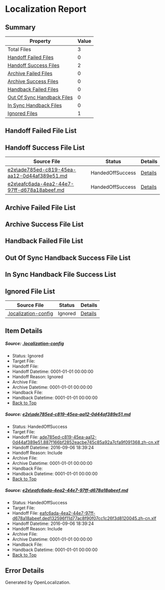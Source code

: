 # <a name='report-top'></a> Localization Report

## Summary
 Property | Value 
 -------- | ----- 
 Total Files | 3
[ Handoff Failed Files ](#handoff-failed-list)| 0
[ Handoff Success Files ](#handoff-success-list)| 2
[ Archive Failed Files ](#archive-failed-list)| 0
[ Archive Success Files ](#archive-success-list)| 0
[ Handback Failed Files ](#handback-failed-list)| 0
[ Out Of Sync Handback Files ](#outofsync-handback-success-list)| 0
[ In Sync Handback Files ](#insync-handback-success-list)| 0
[ Ignored Files ](#ignored-list)| 1

## <a name='handoff-failed-list'></a> Handoff Failed File List

## <a name='handoff-success-list'></a> Handoff Success File List
 Source File | Status | Details 
 ----------- | ------ | ------- 
 [e2e\ade785ed-c819-45ea-aa12-0d44af389e51.md](https://github.com/OpenLocalizationTestOrg/ol-test0/blob/996a98e1b3a0d8b18348baa31ceed16e811325f2/e2e/ade785ed-c819-45ea-aa12-0d44af389e51.md) | HandedOffSuccess | [Details](#3e43c657806ae958df9f15388314d2c76187a8921)
 [e2e\eafc6ada-4ea2-44e7-97ff-d678a18abeef.md](https://github.com/OpenLocalizationTestOrg/ol-test0/blob/996a98e1b3a0d8b18348baa31ceed16e811325f2/e2e/eafc6ada-4ea2-44e7-97ff-d678a18abeef.md) | HandedOffSuccess | [Details](#3043ee838098c1b00a648e52ca7a6fb8dbbc3ce62)

## <a name='archive-failed-list'></a> Archive Failed File List

## <a name='archive-success-list'></a> Archive Success File List

## <a name='handback-failed-list'></a> Handback Failed File List

## <a name='outofsync-handback-success-list'></a> Out Of Sync Handback Success File List

## <a name='insync-handback-success-list'></a> In Sync Handback File Success List

## <a name='ignored-list'></a> Ignored File List
 Source File | Status | Details 
 ----------- | ------ | ------- 
 [.localization-config](https://github.com/OpenLocalizationTestOrg/ol-test0/blob/996a98e1b3a0d8b18348baa31ceed16e811325f2/.localization-config) | Ignored | [Details](#3d4f252ac210baf56311d7e97dcc2db10974dbd20)

## Item Details
##### <a name='3d4f252ac210baf56311d7e97dcc2db10974dbd20'></a> Source: [.localization-config](https://github.com/OpenLocalizationTestOrg/ol-test0/blob/996a98e1b3a0d8b18348baa31ceed16e811325f2/.localization-config)
* Status: Ignored
* Target File: 
* Handoff File: 
* Handoff Datetime: 0001-01-01 00:00:00
* Handoff Reason: Ignored
* Archive File: 
* Archive Datetime: 0001-01-01 00:00:00
* Handback File: 
* Handback Datetime: 0001-01-01 00:00:00
* [Back to Top](#report-top)

##### <a name='3e43c657806ae958df9f15388314d2c76187a8921'></a> Source: [e2e\ade785ed-c819-45ea-aa12-0d44af389e51.md](https://github.com/OpenLocalizationTestOrg/ol-test0/blob/996a98e1b3a0d8b18348baa31ceed16e811325f2/e2e/ade785ed-c819-45ea-aa12-0d44af389e51.md)
* Status: HandedOffSuccess
* Target File: 
* Handoff File: [ade785ed-c819-45ea-aa12-0d44af389e51.887f166bf2852eacbe745c85a92a7cfa9f091368.zh-cn.xlf](https://github.com/OpenLocalizationTestOrg/ol-test0-handoff/blob/53eb0148d0d7edd04e572f95c730ad0d35d15500/ol-handoff/OpenLocalizationTestOrg/ol-test0-zhcn/ci/high/ade785ed-c819-45ea-aa12-0d44af389e51.887f166bf2852eacbe745c85a92a7cfa9f091368.zh-cn.xlf)
* Handoff Datetime: 2016-09-06 18:39:24
* Handoff Reason: Include
* Archive File: 
* Archive Datetime: 0001-01-01 00:00:00
* Handback File: 
* Handback Datetime: 0001-01-01 00:00:00
* [Back to Top](#report-top)

##### <a name='3043ee838098c1b00a648e52ca7a6fb8dbbc3ce62'></a> Source: [e2e\eafc6ada-4ea2-44e7-97ff-d678a18abeef.md](https://github.com/OpenLocalizationTestOrg/ol-test0/blob/996a98e1b3a0d8b18348baa31ceed16e811325f2/e2e/eafc6ada-4ea2-44e7-97ff-d678a18abeef.md)
* Status: HandedOffSuccess
* Target File: 
* Handoff File: [eafc6ada-4ea2-44e7-97ff-d678a18abeef.ded132596f11d77ac8f90f07cc1c26f3d8120045.zh-cn.xlf](https://github.com/OpenLocalizationTestOrg/ol-test0-handoff/blob/53eb0148d0d7edd04e572f95c730ad0d35d15500/ol-handoff/OpenLocalizationTestOrg/ol-test0-zhcn/ci/high/eafc6ada-4ea2-44e7-97ff-d678a18abeef.ded132596f11d77ac8f90f07cc1c26f3d8120045.zh-cn.xlf)
* Handoff Datetime: 2016-09-06 18:39:24
* Handoff Reason: Include
* Archive File: 
* Archive Datetime: 0001-01-01 00:00:00
* Handback File: 
* Handback Datetime: 0001-01-01 00:00:00
* [Back to Top](#report-top)


## Error Details

Generated by OpenLocalization.
